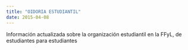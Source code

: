 ```yaml
---
title: "OIDORIA ESTUDIANTIL"
date: 2015-04-08
---
```

Información actualizada sobre la organización estudiantil en la FFyL, de estudiantes para estudiantes
